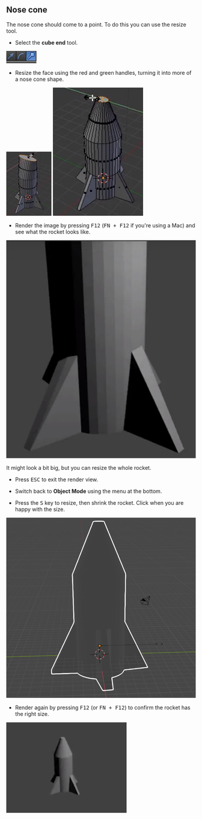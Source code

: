 ## Nose cone

The nose cone should come to a point. To do this you can use the resize tool.

+ Select the **cube end** tool.

![Cube ends tool](images/blender-handles-menu-2.png)

+ Resize the face using the red and green handles, turning it into more of a nose cone shape.

![Resize the face](images/blender-rocket-nose-resize-1.png) ![Resize the face](images/blender-rocket-nose-resize-2.png)

+ Render the image by pressing <kbd>F12</kbd> (<kbd>FN + F12</kbd> if you're using a Mac) and see what the rocket looks like.

![Render the rocket](images/blender-rocket-render-1.png)

It might look a bit big, but you can resize the whole rocket.

+ Press <kbd>ESC</kbd> to exit the render view.

+ Switch back to **Object Mode** using the menu at the bottom.

+ Press the <kbd>S</kbd> key to resize, then shrink the rocket. Click when you are happy with the size.

![Resize the rocket](images/blender-rocket-resize.png)

+ Render again by pressing <kbd>F12</kbd> (or <kbd>FN + F12</kbd>) to confirm the rocket has the right size.

![Small rendered rocket](images/blender-rocket-render-2.png)